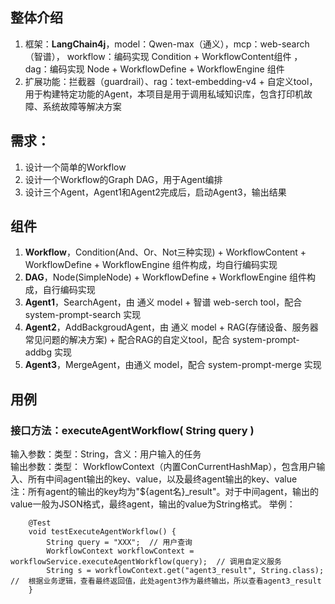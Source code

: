 ## 整体介绍  
1. 框架：**LangChain4j**，model：Qwen-max（通义），mcp：web-search（智谱）， workflow：编码实现 Condition + WorkflowContent组件  ，dag：编码实现 Node + WorkflowDefine + WorkflowEngine 组件
2. 扩展功能：拦截器（guardrail）、rag：text-embedding-v4 + 自定义tool，用于构建特定功能的Agent，本项目是用于调用私域知识库，包含打印机故障、系统故障等解决方案  

## 需求： 
1. 设计一个简单的Workflow
2. 设计一个Workflow的Graph DAG，用于Agent编排
3. 设计三个Agent，Agent1和Agent2完成后，启动Agent3，输出结果  

## 组件  

1. **Workflow**，Condition(And、Or、Not三种实现) + WorkflowContent + WorkflowDefine + WorkflowEngine 组件构成，均自行编码实现
2. **DAG**，Node(SimpleNode) + WorkflowDefine + WorkflowEngine 组件构成，自行编码实现
3. **Agent1**，SearchAgent，由 通义 model + 智谱 web-serch tool，配合 system-prompt-search 实现
4. **Agent2**，AddBackgroudAgent，由 通义 model + RAG(存储设备、服务器常见问题的解决方案) + 配合RAG的自定义tool，配合 system-prompt-addbg 实现  
5. **Agent3**，MergeAgent，由通义 model，配合 system-prompt-merge 实现  

## 用例
### 接口方法：executeAgentWorkflow( String query )
输入参数：类型：String，含义：用户输入的任务  
输出参数：类型： WorkflowContext（内置ConCurrentHashMap），包含用户输入、所有中间agent输出的key、value，以及最终agent输出的key、value  
注：所有agent的输出的key均为"${agent名}_result"。对于中间agent，输出的value一般为JSON格式，最终agent，输出的value为String格式。 
举例：  
```
    @Test
    void testExecuteAgentWorkflow() {
        String query = "XXX";  // 用户查询
        WorkflowContext workflowContext = workflowService.executeAgentWorkflow(query);  // 调用自定义服务
        String s = workflowContext.get("agent3_result", String.class);  //  根据业务逻辑，查看最终返回值，此处agent3作为最终输出，所以查看agent3_result
    }
```
